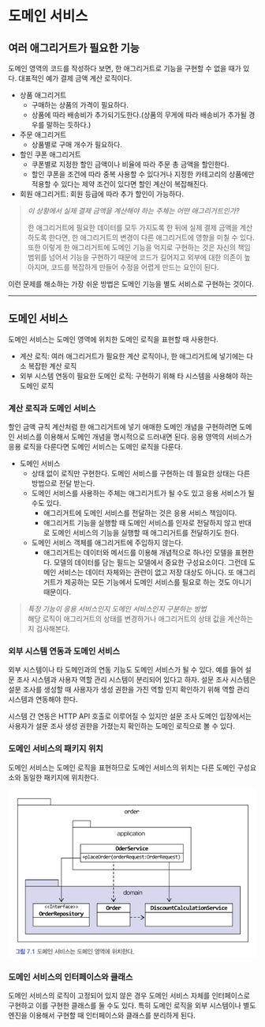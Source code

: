 # 도메인 서비스

## 여러 애그리거트가 필요한 기능

도메인 영역의 코드를 작성하다 보면, 한 애그리거트로 기능을 구현할 수 없을 때가 있다. 대표적인 예가 결제 금액 계산 로직이다.

- 상품 애그리거트
  - 구매하는 상품의 가격이 필요하다.
  - 상품에 따라 배송비가 추가되기도한다.(상품의 무게에 따라 배송비가 추가될 경우를 말하는 듯하다.)
- 주문 애그리거트
  - 상품별로 구매 개수가 필요하다.
- 할인 쿠폰 애그리거트
  - 쿠폰별로 지정한 할인 금액이나 비율에 따라 주문 총 금액을 할인한다.
  - 할인 쿠폰을 조건에 따라 중복 사용할 수 있다거나 지정한 카테고리의 상품에만 적용할 수 있다는 제약 조건이 있다면 할인 계산이 복잡해진다.
- 회원 애그리거트: 회원 등급에 따라 추가 할인이 가능하다.

> _이 상황에서 실제 결제 금액을 계산해야 하는 주체는 어떤 애그리거트인가?_
>
> 한 애그리거트에 필요한 데이터를 모두 가지도록 한 뒤에 실제 결제 금액을 계산하도록 한다면, 한 애그리거트의 변경이 다른 애그리거트에 영향을 미칠 수 있다. 또한 이렇게 한 애그리거트에 도메인 기능을 억지로 구현하는 것은 자신의 책임 범위를 넘어서 기능을 구현하기 때문에 코드가 길어지고 외부에 대한 의존이 높아지며, 코드를 복잡하게 만들어 수정을 어렵게 만드는 요인이 된다.

이런 문제를 해소하는 가장 쉬운 방법은 도메인 기능을 별도 서비스로 구현하는 것이다.

---

## 도메인 서비스

도메인 서비스는 도메인 영역에 위치한 도메인 로직을 표현할 때 사용한다.

- 계산 로직: 여러 애그리거트가 필요한 계산 로직이나, 한 애그리거트에 넣기에는 다소 복잡한 계산 로직
- 외부 시스템 연동이 필요한 도메인 로직: 구현하기 위해 타 시스템을 사용해야 하는 도메인 로직

### **계산 로직과 도메인 서비스**

할인 금액 규칙 계산처럼 한 애그리거트에 넣기 애매한 도메인 개념을 구현하려면 도메인 서비스를 이용해서 도메인 개념을 명시적으로 드러내면 된다. 응용 영역의 서비스가 응용 로직을 다룬다면 도메인 서비스는 도메인 로직을 다룬다.

- 도메인 서비스
  - 상태 없이 로직만 구현한다. 도메인 서비스를 구현하는 데 필요한 상태는 다른 방법으로 전달 받는다.
  - 도메인 서비스를 사용하는 주체는 애그리거트가 될 수도 있고 응용 서비스가 될 수도 있다.
    - 애그리거트에 도메인 서비스를 전달하는 것은 응용 서비스 책임이다.
    - 애그리거트 기능을 실행할 때 도메인 서비스를 인자로 전달하지 않고 반대로 도메인 서비스의 기능을 실행할 때 애그리거트를 전달하기도 한다.
  - 도메인 서비스 객체를 애그리거트에 주입하지 않는다.
    - 애그리거트는 데이터와 메서드를 이용해 개념적으로 하나인 모델을 표현한다. 모델의 데이터를 담는 필드는 모델에서 중요한 구성요소이다. 그런데 도메인 서비스는 데이터 자체와는 관련이 없고 저장 대상도 아니다. 또 애그리거트가 제공하는 모든 기능에서 도메인 서비스를 필요로 하는 것도 아니기 때문이다.

> _특정 기능이 응용 서비스인지 도메인 서비스인지 구분하는 방법_  
> 해당 로직이 애그리거트의 상태를 변경하거나 애그리거트의 상태 값을 계산하는지 검사해본다.

### **외부 시스템 연동과 도메인 서비스**

외부 시스템이나 타 도메인과의 연동 기능도 도메인 서비스가 될 수 있다. 예를 들어 설문 조사 시스템과 사용자 역할 관리 시스템이 분리되어 있다고 하자. 설문 조사 시스템은 설문 조사를 생성할 때 사용자가 생성 권한을 가진 역할 인지 확인하기 위해 역할 관리 시스템과 연동해야 한다.

시스템 간 연동은 HTTP API 호출로 이루어질 수 있지만 설문 조사 도메인 입장에서는 사용자가 설문 조사 생성 권한을 가졌는지 확인하는 도메인 로직으로 볼 수 있다.

### **도메인 서비스의 패키지 위치**

도메인 서비스는 도메인 로직을 표현하므로 도메인 서비스의 위치는 다른 도메인 구성요소와 동일한 패키지에 위치한다.

<img src="./도메인서비스의위치.png">

### **도메인 서비스의 인터페이스와 클래스**

도메인 서비스의 로직이 고정되어 있지 않은 경우 도메인 서비스 자체를 인터페이스로 구현하고 이를 구현한 클래스를 둘 수도 있다. 특히 도메인 로직을 외부 시스템이나 별도 엔진을 이용해서 구현할 때 인터페이스와 클래스를 분리하게 된다.

